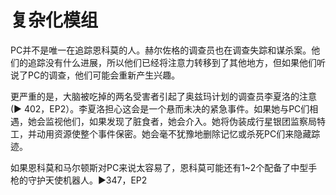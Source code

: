 # 复杂化模组

PC并不是唯一在追踪恩科莫的人。赫尔佐格的调查员也在调查失踪和谋杀案。他们的追踪没有什么进展，所以他们已经将注意力转移到了其他地方，但如果他们听说了PC的调查，他们可能会重新产生兴趣。

更严重的是，大脑被吃掉的两名受害者引起了奥兹玛计划的调查员李夏洛的注意(▶ 402，EP2）。李夏洛担心这会是一个悬而未决的紧急事件。如果她与PC们相遇，她会监视他们，如果发现了脏食者，她会介入。她将伪装成行星银团监察局特工，并动用资源使整个事件保密。她会毫不犹豫地删除记忆或杀死PC们来隐藏踪迹。

如果恩科莫和马尔顿斯对PC来说太容易了，恩科莫可能还有1~2个配备了中型手枪的守护天使机器人。▶347，EP2